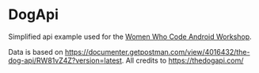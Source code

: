 # DogApi

Simplified api example used for the [Women Who Code Android Workshop](https://github.com/WomenWhoCode/AndroidWorkshops_BCN).

Data is based on https://documenter.getpostman.com/view/4016432/the-dog-api/RW81vZ4Z?version=latest. All credits to https://thedogapi.com/
